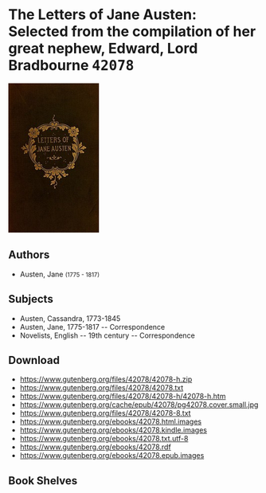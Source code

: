 # The Letters of Jane Austen: Selected from the compilation of her great nephew, Edward, Lord Bradbourne <kbd>42078</kbd>

![](./cover.medium.jpg "")

## Authors


 - Austen, Jane <small>(1775 - 1817)</small>

## Subjects


 - Austen, Cassandra, 1773-1845
 - Austen, Jane, 1775-1817 -- Correspondence
 - Novelists, English -- 19th century -- Correspondence

## Download


 - https://www.gutenberg.org/files/42078/42078-h.zip
 - https://www.gutenberg.org/files/42078/42078.txt
 - https://www.gutenberg.org/files/42078/42078-h/42078-h.htm
 - https://www.gutenberg.org/cache/epub/42078/pg42078.cover.small.jpg
 - https://www.gutenberg.org/files/42078/42078-8.txt
 - https://www.gutenberg.org/ebooks/42078.html.images
 - https://www.gutenberg.org/ebooks/42078.kindle.images
 - https://www.gutenberg.org/ebooks/42078.txt.utf-8
 - https://www.gutenberg.org/ebooks/42078.rdf
 - https://www.gutenberg.org/ebooks/42078.epub.images

## Book Shelves


